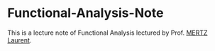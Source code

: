 # Functional-Analysis-Note

This is a lecture note of Functional Analysis lectured by Prof. [MERTZ Laurent](https://www.cityu.edu.hk/stfprofile/laurent-mertz.htm).
